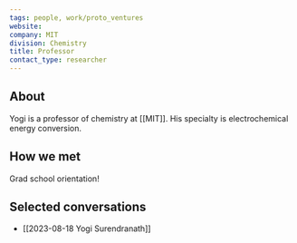 ```yaml
---
tags: people, work/proto_ventures
website: 
company: MIT
division: Chemistry
title: Professor
contact_type: researcher
---
```

## About
Yogi is a professor of chemistry at [[MIT]]. His specialty is electro­chemical energy conversion.

## How we met
Grad school orientation!

## Selected conversations
- [[2023-08-18 Yogi Surendranath]]
